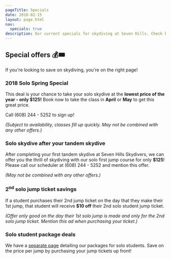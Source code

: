 ```yaml
---
pageTitle: Specials
date: 2018-02-15
layout: page.html
nav:
  specials: true
description: Our current specials for skydiving at Seven Hills. Check back regularly as this page is updated with new offers.
---
```


## Special offers 💰🎟

If you're looking to save on skydiving, you're on the right page!

<!-- We currently don't have any special offers! Please check back regularly. That being said, we feel like we owe you something for reading this... so, we leave you with the following:

> I want a sweet deal<br>
> To skydive at Seven Hills<br>
> Not this lame haiku -->

### 2018 Solo Spring Special

This deal is your chance to take your solo skydive at the __lowest price of the year - only $125!__ Book now to take the class in __April__ or __May__ to get this great price.

Call (608) 244 - 5252 to sign up!

_(Subject to availability, classes fill up quickly. May not be combined with any other offers.)_

### Solo skydive after your tandem skydive

After completing your first tandem skydive at Seven Hills Skydivers, we can offer you the thrill of skydiving with our solo first jump course for only __$125__! Please call our scheduler at (608) 244 - 5252 and mention this offer.

_(May not be combined with any other offers.)_

### 2<sup>nd</sup> solo jump ticket savings

If a student purchases their 2nd jump ticket on the day that they make their 1st jump, that student will receive __$10 off__ their 2nd solo student jump ticket. 

_(Offer only good on the day their 1st solo jump is made and only for the 2nd solo jump ticket. Mention this ad when purchasing your ticket.)_

### Solo student package deals

We have a [separate page](../packages) detailing our packages for solo students. Save on the price per jump by purchasing your jump tickets up front!
